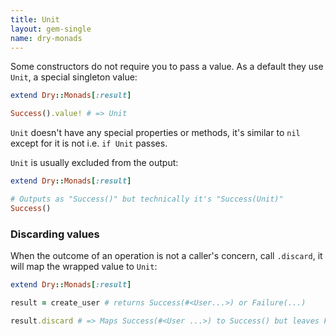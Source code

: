 ```yaml
---
title: Unit
layout: gem-single
name: dry-monads
---
```


Some constructors do not require you to pass a value. As a default they use `Unit`, a special singleton value:

```ruby
extend Dry::Monads[:result]

Success().value! # => Unit
```

`Unit` doesn't have any special properties or methods, it's similar to `nil` except for it is not i.e. `if Unit` passes.

`Unit` is usually excluded from the output:

```ruby
extend Dry::Monads[:result]

# Outputs as "Success()" but technically it's "Success(Unit)"
Success()
```

### Discarding values

When the outcome of an operation is not a caller's concern, call `.discard`, it will map the wrapped value to `Unit`:

```ruby
extend Dry::Monads[:result]

result = create_user # returns Success(#<User...>) or Failure(...)

result.discard # => Maps Success(#<User ...>) to Success() but leaves Failure(...) intact
```
